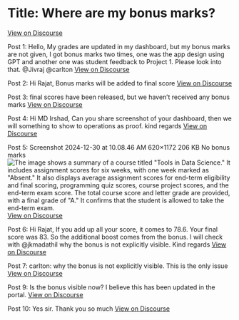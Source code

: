 # Title: Where are my bonus marks?
[View on Discourse](https://discourse.onlinedegree.iitm.ac.in/t/where-are-my-bonus-marks/160773)

Post 1: Hello, My grades are updated in my dashboard, but my bonus marks are not given, I got bonus marks two times, one was the app design using GPT and another one was student feedback to Project 1. Please look into that. @Jivraj @carlton
[View on Discourse](https://discourse.onlinedegree.iitm.ac.in/t/where-are-my-bonus-marks/160773/1)


Post 2: Hi Rajat, Bonus marks will be added to final score
[View on Discourse](https://discourse.onlinedegree.iitm.ac.in/t/where-are-my-bonus-marks/160773/2)


Post 3: final scores have been released, but we haven’t received any bonus marks
[View on Discourse](https://discourse.onlinedegree.iitm.ac.in/t/where-are-my-bonus-marks/160773/3)


Post 4: Hi MD Irshad, Can you share screenshot of your dashboard, then we will something to show to operations as proof. kind regards
[View on Discourse](https://discourse.onlinedegree.iitm.ac.in/t/where-are-my-bonus-marks/160773/4)


Post 5: Screenshot 2024-12-30 at 10.08.46 AM 620×1172 206 KB No bonus marks
![The image shows a summary of a course titled "Tools in Data Science." It includes assignment scores for six weeks, with one week marked as "Absent." It also displays average assignment scores for end-term eligibility and final scoring, programming quiz scores, course project scores, and the end-term exam score. The total course score and letter grade are provided, with a final grade of "A." It confirms that the student is allowed to take the end-term exam.](https://europe1.discourse-cdn.com/flex013/uploads/iitm/optimized/3X/3/a/3a05a7da6e725a61258f82a87a3c80a07ce20d15_2_264x500.png)
[View on Discourse](https://discourse.onlinedegree.iitm.ac.in/t/where-are-my-bonus-marks/160773/5)


Post 6: Hi Rajat, If you add up all your score, it comes to 78.6. Your final score was 83. So the additional boost comes from the bonus. I will check with @jkmadathil why the bonus is not explicitly visible. Kind regards
[View on Discourse](https://discourse.onlinedegree.iitm.ac.in/t/where-are-my-bonus-marks/160773/6)


Post 7: carlton: why the bonus is not explicitly visible. This is the only issue
[View on Discourse](https://discourse.onlinedegree.iitm.ac.in/t/where-are-my-bonus-marks/160773/7)


Post 9: Is the bonus visible now? I believe this has been updated in the portal.
[View on Discourse](https://discourse.onlinedegree.iitm.ac.in/t/where-are-my-bonus-marks/160773/9)


Post 10: Yes sir. Thank you so much
[View on Discourse](https://discourse.onlinedegree.iitm.ac.in/t/where-are-my-bonus-marks/160773/10)


